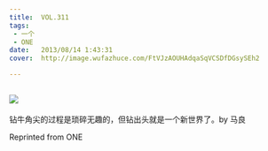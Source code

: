 ```yaml
---
title:	VOL.311
tags:
 - 一个
 - ONE
date:	2013/08/14 1:43:31
cover:	http://image.wufazhuce.com/FtVJzAOUHAdqaSqVCSDfDGsySEh2

---
```

![](http://image.wufazhuce.com/FtVJzAOUHAdqaSqVCSDfDGsySEh2)
---

钻牛角尖的过程是琐碎无趣的，但钻出头就是一个新世界了。by 马良
 
Reprinted from ONE
